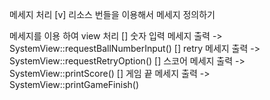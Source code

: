 메세지 처리
[v] 리소스 번들을 이용해서 메세지 정의하기 

메세지를 이용 하여 view 처리
[] 숫자 입력 메세지 출력 -> SystemView::requestBallNumberInput()
[] retry 메세지 출력 -> SystemView::requestRetryOption()
[] 스코어 메세지 출력 -> SystemView::printScore()
[] 게임 끝 메세지 출력 -> SystemView::printGameFinish()
